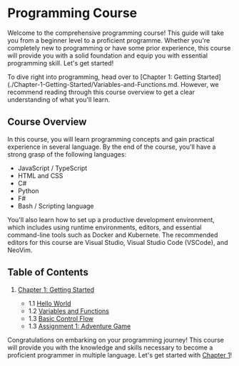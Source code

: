 # Programming Course

Welcome to the comprehensive programming course! This guide will take you from a beginner level to a proficient programme.
Whether you're completely new to programming or have some prior experience, this course will provide you with a solid foundation and equip you with essential programming skill.
Let's get started!

To dive right into programming, head over to [Chapter 1: Getting Started](./Chapter-1-Getting-Started/Variables-and-Functions.md.
However, we recommend reading through this course overview to get a clear understanding of what you'll learn.

## Course Overview

In this course, you will learn programming concepts and gain practical experience in several language.
By the end of the course, you'll have a strong grasp of the following languages:

- JavaScript / TypeScript
- HTML and CSS
- C#
- Python
- F#
- Bash / Scripting language

You'll also learn how to set up a productive development environment, which includes using runtime environments, editors, and essential command-line tools such as Docker and Kubernete.
The recommended editors for this course are Visual Studio, Visual Studio Code (VSCode), and NeoVim.

## Table of Contents

1. [Chapter 1: Getting Started](./Chapter-1-Getting-Started)

   - 1.1 [Hello World](./Chapter-1-Getting-Started/1-Hello-World.md)
   - 1.2 [Variables and Functions](./Chapter-1-Getting-Started/2-Variables-and-Functions.md)
   - 1.3 [Basic Control Flow](./Chapter-1-Getting-Started/3-Basic-Control-Flow.md)
   - 1.3 [Assignment 1: Adventure Game](./Chapter-1-Getting-Started/4-Assignment-1-Adventure-Game.md)

Congratulations on embarking on your programming journey! This course will provide you with the knowledge and skills necessary to become a proficient programmer in multiple language.
Let's get started with [Chapter 1](./Chapter-1-Getting-Started)!
